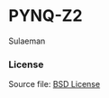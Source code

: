 # PYNQ-Z2
Sulaeman


### License
Source file: [BSD License](https://github.com/dirsulaiman/pynq-cv/blob/master/LICENSE)
